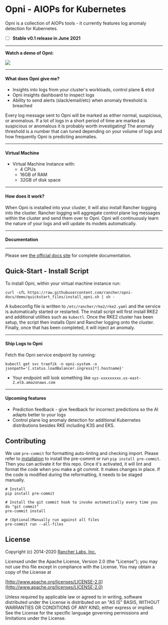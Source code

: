 # Opni - AIOPs for Kubernetes

Opni is a collection of AIOPs tools - it currently features log anomaly detection for Kubernetes.

- [ ] **Stable v0.1 release in June 2021**
____

**Watch a demo of Opni:**

[![](https://opni-public.s3.us-east-2.amazonaws.com/opni_youtube_gh.png)](https://youtu.be/DQVBwMaO_o0)
____

#### What does Opni give me?
* Insights into logs from your cluster's workloads, control plane & etcd
* Opni insights dashboard to inspect logs
* Ability to send alerts (slack/email/etc) when anomaly threshold is breached

Every log message sent to Opni will be marked as either normal, suspicious, or anomalous.
If a lot of logs in a short period of time are marked as suspicious or anomalous it is probably worth investigating!
The anomaly threshold is a number that can tuned depending on your volume of logs and how frequently Opni is predicting anomalies.
____
#### Virtual Machine
* Virtual Machine Instance with:
   * 4 CPUs
   * 16GB of RAM
   * 32GB of disk space

____
#### How does it work?
 When Opni is installed into your cluster, it will also install Rancher logging into the cluster.
 Rancher logging will aggregate control plane log messages within the cluster and send them over to Opni.
 Opni will continuously learn the nature of your logs and will update its models automatically.
____

#### Documentation
-------------

Please see [the official docs site](https://opni.io/) for complete documentation.

**Quick-Start - Install Script**
--------------

To install Opni, within your virtual machine instance run:

```
curl -sfL https://raw.githubusercontent.com/rancher/opni-docs/demo/quickstart_files/install_opni.sh | sh -
```

A kubeconfig file is written to `/etc/rancher/rke2/rke2.yaml` and the service is automatically started or restarted.
The install script will first install RKE2 and additional utilities such as `kubectl`.
Once the RKE2 cluster has been setup, the script then installs Opni and Rancher logging onto the cluster.
Finally, once that has been completed, it will inject an anomaly.

____
#### Ship Logs to Opni
Fetch the Opni service endpoint by running:
```
kubectl get svc traefik -n opni-system -o jsonpath='{.status.loadBalancer.ingress[*].hostname}'
```
* Your endpoint will look something like `xyz-xxxxxxxxx.us-east-2.elb.amazonaws.com`
____
#### Upcoming features
- Prediction feedback - give feedback for incorrect predictions so the AI adapts better to your logs
- Control plane log anomaly detection for additional Kubernetes distributions besides RKE including K3S and EKS.

## Contributing
We use `pre-commit` for formatting auto-linting and checking import. Please refer to [installation](https://pre-commit.com/#installation) to install the pre-commit or run `pip install pre-commit`. Then you can activate it for this repo. Once it's activated, it will lint and format the code when you make a git commit. It makes changes in place. If the code is modified during the reformatting, it needs to be staged manually.

```
# Install
pip install pre-commit

# Install the git commit hook to invoke automatically every time you do "git commit"
pre-commit install

# (Optional)Manually run against all files
pre-commit run --all-files
```

## License

Copyright (c) 2014-2020 [Rancher Labs, Inc.](http://rancher.com)

Licensed under the Apache License, Version 2.0 (the "License");
you may not use this file except in compliance with the License.
You may obtain a copy of the License at

[http://www.apache.org/licenses/LICENSE-2.0](http://www.apache.org/licenses/LICENSE-2.0)

Unless required by applicable law or agreed to in writing, software
distributed under the License is distributed on an "AS IS" BASIS,
WITHOUT WARRANTIES OR CONDITIONS OF ANY KIND, either express or implied.
See the License for the specific language governing permissions and
limitations under the License.